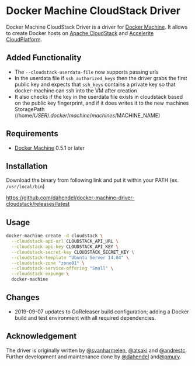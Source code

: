 # Docker Machine CloudStack Driver

Docker Machine CloudStack Driver is a driver for [Docker Machine](https://docs.docker.com/machine/).
It allows to create Docker hosts on [Apache CloudStack](https://cloudstack.apache.org/) and
[Accelerite CloudPlatform](http://cloudplatform.accelerite.com/).

## Added Functionality
- The `--cloudstack-userdata-file` now supports passing urls
- In the userdata file if `ssh_authorized_keys` then the driver grabs the first public key and expects that `ssh_keys`
contains a private key so that docker-machine can ssh into the VM after creation
- It also checks if the key in the userdata file exists in cloudstack based on the public key fingerprint, and if it does writes it to the new
machines StoragePath (/home/$USER/.docker/machine/machines/$MACHINE_NAME)


## Requirements

* [Docker Machine](https://docs.docker.com/machine/) 0.5.1 or later

## Installation

Download the binary from following link and put it within your PATH (ex. `/usr/local/bin`)

https://github.com/dahendel/docker-machine-driver-cloudstack/releases/latest

## Usage

```bash
docker-machine create -d cloudstack \
  --cloudstack-api-url CLOUDSTACK_API_URL \
  --cloudstack-api-key CLOUDSTACK_API_KEY \
  --cloudstack-secret-key CLOUDSTACK_SECRET_KEY \
  --cloudstack-template "Ubuntu Server 14.04" \
  --cloudstack-zone "zone01" \
  --cloudstack-service-offering "Small" \
  --cloudstack-expunge \
  docker-machine
```
## Changes
* 2019-09-07 updates to GoReleaser build configuration; adding a Docker build and test environment with all required dependencies. 


## Acknowledgement

The driver is originally written by [@svanharmelen](https://github.com/svanharmelen), [@atsaki](https://github.com/atsaki) and [@andrestc](https://github.com/andrestc). Further development and maintenance done by [@dahendel](https://github.com/dahendel) and[@pmury](https://github.com/pmury).

